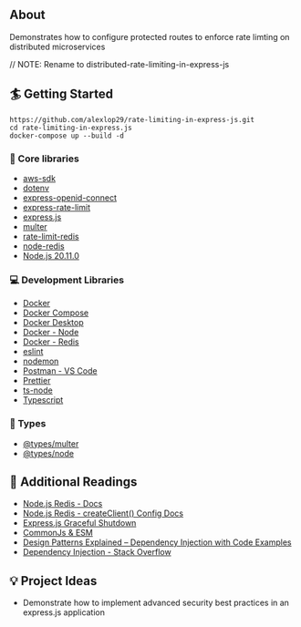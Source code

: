 ## About
Demonstrates how to configure protected routes to enforce rate limting on distributed microservices


// NOTE: Rename to distributed-rate-limiting-in-express-js
## 🏄 Getting Started
```
https://github.com/alexlop29/rate-limiting-in-express-js.git
cd rate-limiting-in-express.js
docker-compose up --build -d
```

### 🔧 Core libraries
- [aws-sdk](https://www.npmjs.com/package/aws-sdk)
- [dotenv](https://www.npmjs.com/package/dotenv)
- [express-openid-connect](https://github.com/auth0/express-openid-connect)
- [express-rate-limit](https://express-rate-limit.mintlify.app/overview)
- [express.js](https://expressjs.com)
- [multer](https://github.com/expressjs/multer)
- [rate-limit-redis](https://www.npmjs.com/package/rate-limit-redis)
- [node-redis](https://github.com/redis/node-redis)
- [Node.js 20.11.0](https://nodejs.org/en)

### 💻 Development Libraries
- [Docker](https://docs.docker.com)
- [Docker Compose](https://docs.docker.com/get-started/08_using_compose/)
- [Docker Desktop](https://docs.docker.com/desktop/)
- [Docker - Node](https://hub.docker.com/_/node/)
- [Docker - Redis](https://hub.docker.com/_/redis)
- [eslint](https://eslint.org)
- [nodemon](https://nodemon.io)
- [Postman - VS Code](https://marketplace.visualstudio.com/items?itemName=Postman.postman-for-vscode)
- [Prettier](https://prettier.io)
- [ts-node](https://www.npmjs.com/package/ts-node)
- [Typescript](https://www.typescriptlang.org)

### 📛 Types
- [@types/multer](https://www.npmjs.com/package/@types/multer)
- [@types/node](https://www.npmjs.com/package/@types/node)

## 📑 Additional Readings
- [Node.js Redis - Docs](https://redis.io/docs/connect/clients/nodejs/#learn-more)
- [Node.js Redis - createClient() Config Docs](https://github.com/redis/node-redis/blob/master/docs/client-configuration.md)
- [Express.js Graceful Shutdown](https://expressjs.com/en/advanced/healthcheck-graceful-shutdown.html)
- [CommonJs & ESM](https://blog.logrocket.com/commonjs-vs-es-modules-node-js/)
- [Design Patterns Explained – Dependency Injection with Code Examples](https://stackify.com/dependency-injection/)
- [Dependency Injection - Stack Overflow](https://stackoverflow.com/questions/130794/what-is-dependency-injection)

## 💡 Project Ideas
- Demonstrate how to implement advanced security best practices in an express.js application

